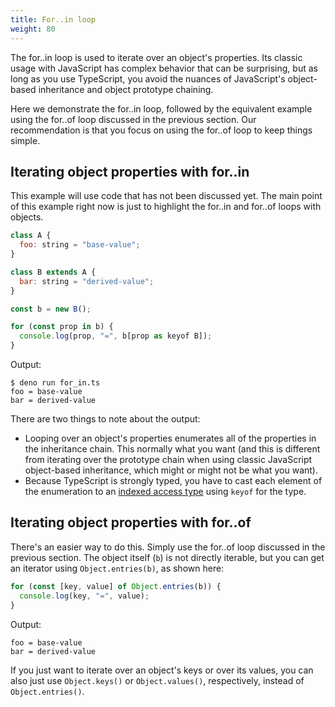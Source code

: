 ```yaml
---
title: For..in loop
weight: 80
---
```


The for..in loop is used to iterate over an object's properties. Its classic
usage with JavaScript has complex behavior that can be surprising, but as long
as you use TypeScript, you avoid the nuances of JavaScript's object-based
inheritance and object prototype chaining.

Here we demonstrate the for..in loop, followed by the equivalent example using
the for..of loop discussed in the previous section. Our recommendation is that
you focus on using the for..of loop to keep things simple.

## Iterating object properties with for..in

This example will use code that has not been discussed yet. The main point of
this example right now is just to highlight the for..in and for..of loops with
objects.

```js
class A {
  foo: string = "base-value";
}

class B extends A {
  bar: string = "derived-value";
}

const b = new B();

for (const prop in b) {
  console.log(prop, "=", b[prop as keyof B]);
}
```

Output:

```text
$ deno run for_in.ts 
foo = base-value
bar = derived-value
```

There are two things to note about the output:

- Looping over an object's properties enumerates all of the properties in the
  inheritance chain. This normally what you want (and this is different from
  iterating over the prototype chain when using classic JavaScript object-based
  inheritance, which might or might not be what you want).
- Because TypeScript is strongly typed, you have to cast each element of the
  enumeration to an
  [indexed access type](https://www.typescriptlang.org/docs/handbook/2/indexed-access-types.html)
  using `keyof` for the type.

## Iterating object properties with for..of

There's an easier way to do this. Simply use the for..of loop discussed in the
previous section. The object itself (`b`) is not directly iterable, but you can
get an iterator using `Object.entries(b)`, as shown here:

```js
for (const [key, value] of Object.entries(b)) {
  console.log(key, "=", value);
}
```

Output:

```text
foo = base-value
bar = derived-value
```

If you just want to iterate over an object's keys or over its values, you can
also just use `Object.keys()` or `Object.values()`, respectively, instead of
`Object.entries()`.
